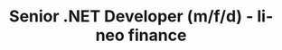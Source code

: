 ---
layout: job-posting.njk
title: Senior .NET Developer (m/f/d) - lineo finance
description: Join our team as a Senior .NET Developer and shape the future of automated securities accounting. 100% remote, flexible working hours.
permalink: /jobs/senior-dotnet-developer/
lang: en

# Job Details
jobTitle: Senior .NET Developer (m/f/d)
jobSubtitle: Fintech SaaS Startup - 100% Remote
employmentType: Full-time
location: 100% Remote
startDate: Immediately
workload: Full-time (40 hours/week)
duration: Permanent
workLocation: 100% Remote (Germany)

# Content Sections
aboutUsTitle: About Us
aboutUs:
  - "We are an innovative fintech startup with a cloud-based solution for tax consultants. Our goal: Full automation of securities and investment accounting through intelligent software solutions."
  - "As a small, dynamic team, we offer maximum creative freedom and flat hierarchies."

whatWeOfferTitle: What We Offer
whatWeOffer:
  - 100% remote work
  - High conceptual freedom
  - Startup environment with very short decision-making processes
  - Technically challenging tasks
  - Flexible working hours
  - Attractive compensation
  - Modern technology stack

yourTasksTitle: Your Tasks
yourTasks:
  - Further development of our cloud infrastructure (AWS, Serverless, Terraform)
  - Implementation of complex business logic for securities accounting
  - Design and expansion of our microservice architecture
  - Development of automated tests and quality assurance
  - Optimization of efficiency and automation level
  - Code reviews and technical documentation
  - Mentoring junior developers

yourProfileTitle: Your Profile
yourProfile:
  - Excellent knowledge of .NET 8 and C#
  - Experience with cloud architecture (AWS, Serverless, Terraform)
  - Frontend development skills are desirable
  - High affinity for finance/investment topics
  - Experience with relational and NoSQL databases
  - Very high independence and reliability
  - Fluent German skills (written and spoken)
  - Team player with strong communication skills

niceToHaveTitle: Nice to Have
niceToHave:
  - Experience in the fintech sector
  - Knowledge of securities accounting
  - Experience with event-driven architecture
  - Knowledge in DevOps and CI/CD
  - Experience with React or Angular

applicationProcessTitle: Application Process
applicationProcess:
  - "Initial get-to-know meeting (30 min video call)"
  - "Technical interview with the team (60 min)"
  - "Optional: Small coding challenge or pair programming session"
  - "Final meeting and contract offer"

# CTA Section
ctaTitle: Interested?
ctaText: Get in touch for an initial conversation. We look forward to getting to know you!
applyButtonText: Apply Now
emailButtonText: Send Email
emailAddress: careers@lineo.finance

# Labels (for English version)
employerLabel: Employer
workloadLabel: Workload
startLabel: Start
durationLabel: Duration
locationLabel: Location
---